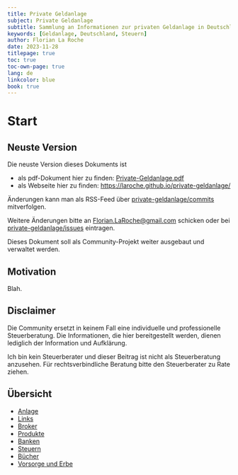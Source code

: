 ```yaml
---
title: Private Geldanlage
subject: Private Geldanlage
subtitle: Sammlung an Informationen zur privaten Geldanlage in Deutschland
keywords: [Geldanlage, Deutschland, Steuern]
author: Florian La Roche
date: 2023-11-28
titlepage: true
toc: true
toc-own-page: true
lang: de
linkcolor: blue
book: true
---
```



Start
=====


Neuste Version
--------------

Die neuste Version dieses Dokuments ist

- als pdf-Dokument hier zu finden: [Private-Geldanlage.pdf](https://laroche.github.io/private-geldanlage/Private-Geldanlage.pdf)
- als Webseite hier zu finden: <https://laroche.github.io/private-geldanlage/>

Änderungen kann man als RSS-Feed über [private-geldanlage/commits](https://github.com/laroche/private-geldanlage/commits/master) mitverfolgen.

Weitere Änderungen bitte an <Florian.LaRoche@gmail.com> schicken oder
bei [private-geldanlage/issues](https://github.com/laroche/private-geldanlage/issues) eintragen.

Dieses Dokument soll als Community-Projekt weiter ausgebaut und verwaltet werden.


Motivation
----------

Blah.


Disclaimer
----------

Die Community ersetzt in keinem Fall eine individuelle und professionelle Steuerberatung.
Die Informationen, die hier bereitgestellt werden, dienen lediglich der Information und Aufklärung.

Ich bin kein Steuerberater und dieser Beitrag ist nicht als Steuerberatung anzusehen. Für rechtsverbindliche
Beratung bitte den Steuerberater zu Rate ziehen.


Übersicht
---------

- [Anlage](anlage.md)
- [Links](links.md)
- [Broker](broker.md)
- [Produkte](products.md)
- [Banken](banken.md)
- [Steuern](steuern.md)
- [Bücher](buecher.md)
- [Vorsorge und Erbe](erbe.md)


